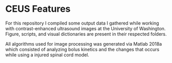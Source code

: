 # CEUS Features

For this repository I compiled some output data I gathered while working with contrast-enhanced ultrasound images at the University of Washington. Figure, scripts, and visual dictionaries are present in their respected folders.

All algorithms used for image processing was generated via Matlab 2018a which consisted of analyzing bolus kinetics and the changes that occurs while using a injured spinal cord model. 

